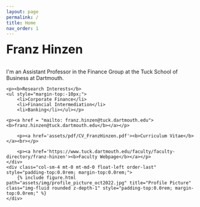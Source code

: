 ```yaml
---
layout: page
permalink: /
title: Home
nav_order: 1
---
```

<div class="row justify-content-sm-center align-items-start d-flex d-sm-block mt-0 mb-3 gx-6">
    <div class="col-sm-8 mt-0 mt-md-0 float-right order-1">
        <p style="font-size:2.0rem; padding-top:0.0rem; margin-top:0.0rem;"><b>Franz Hinzen</b></p>
        <p>I'm an Assistant Professor in the Finance Group at the Tuck School of Business at Dartmouth.</p>

	<p><b>Research Interests</b>
	<ul style="margin-top:-10px;">
		<li>Corporate Finance</li>
  		<li>Financial Intermediation</li>
  		<li>Banking</li></ul></p>

	<p><a href = "mailto: franz.hinzen@tuck.dartmouth.edu"><b>franz.hinzen@tuck.dartmouth.edu</b></a></p>

        <p><a href='assets/pdf/CV_FranzHinzen.pdf'><b>Curriculum Vitae</b></a><br></p>

        <p><a href='https://www.tuck.dartmouth.edu/faculty/faculty-directory/franz-hinzen'><b>Faculty Webpage</b></a></p>
    </div>
    <div class="col-sm-4 mt-0 mt-md-0 float-left order-last" style="padding-top:0.0rem; margin-top:0.0rem;">
        {% include figure.html path="assets/img/profile_picture_oct2022.jpg" title="Profile Picture" class="img-fluid rounded z-depth-1" style="padding-top:0.0rem; margin-top:0.0rem;" %} 
    </div> 
</div>
